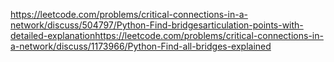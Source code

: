 https://leetcode.com/problems/critical-connections-in-a-network/discuss/504797/Python-Find-bridgesarticulation-points-with-detailed-explanation
​
https://leetcode.com/problems/critical-connections-in-a-network/discuss/1173966/Python-Find-all-bridges-explained
​
​